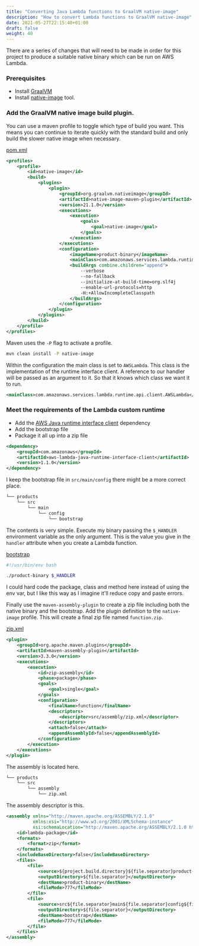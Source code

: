 ```yaml
---
title: "Converting Java Lambda functions to GraalVM native-image"
description: "How to convert Lambda functions to GraalVM native-image"
date: 2021-05-27T22:15:40+01:00
draft: false
weight: 40
---
```


There are a series of changes that will need to be made in order for this project to produce a 
suitable native binary which can be run on AWS Lambda.

### Prerequisites

- Install [GraalVM](https://www.graalvm.org/downloads/) 
- Install [native-image](https://www.graalvm.org/reference-manual/native-image/#install-native-image) tool.

### Add the GraalVM native image build plugin.

You can use a maven profile to toggle which type of build you want. This means you can continue to
iterate quickly with the standard build and only build the slower native image when necessary.

[pom.xml](https://github.com/marksailes/graalvm-on-lambda/blob/main/walkthrough/serverless-graalvm/software/products/pom.xml)

```xml
<profiles>
    <profile>
        <id>native-image</id>
        <build>
            <plugins>
                <plugin>
                    <groupId>org.graalvm.nativeimage</groupId>
                    <artifactId>native-image-maven-plugin</artifactId>
                    <version>21.1.0</version>
                    <executions>
                        <execution>
                            <goals>
                                <goal>native-image</goal>
                            </goals>
                        </execution>
                    </executions>
                    <configuration>
                        <imageName>product-binary</imageName>
                        <mainClass>com.amazonaws.services.lambda.runtime.api.client.AWSLambda</mainClass>
                        <buildArgs combine.children="append">
                            --verbose
                            --no-fallback
                            --initialize-at-build-time=org.slf4j
                            --enable-url-protocols=http
                            -H:+AllowIncompleteClasspath
                        </buildArgs>
                    </configuration>
                </plugin>
            </plugins>
        </build>
    </profile>
</profiles>
```

Maven uses the `-P` flag to activate a profile.

```bash
mvn clean install -P native-image
```

Within the configuration the main class is set to `AWSLambda`. This class is the implementation of the
runtime interface client. A reference to our handler will be passed as an argument to it. So that 
it knows which class we want it to run.

```xml
<mainClass>com.amazonaws.services.lambda.runtime.api.client.AWSLambda</mainClass>
```

### Meet the requirements of the Lambda custom runtime

- Add the [AWS Java runtime interface client](https://github.com/aws/aws-lambda-java-libs/tree/master/aws-lambda-java-runtime-interface-client) dependency
- Add the bootstrap file
- Package it all up into a zip file

```xml
<dependency>
    <groupId>com.amazonaws</groupId>
    <artifactId>aws-lambda-java-runtime-interface-client</artifactId>
    <version>1.1.0</version>
</dependency>
```

I keep the bootstrap file in `src/main/config` there might be a more correct place.

```bash
└── products
    └── src
        └── main
            └── config
                └── bootstrap
```

The contents is very simple. Execute my binary passing the `$_HANDLER` environment variable as
the only argument. This is the value you give in the `handler` attribute when you create a 
Lambda function.

[bootstrap](https://github.com/marksailes/graalvm-on-lambda/blob/main/walkthrough/serverless-graalvm/software/products/src/main/config/bootstrap)

```bash
#!/usr/bin/env bash

./product-binary $_HANDLER
```

I could hard code the package, class and method here instead of using the env var, but I like this
way as I imagine it'll reduce copy and paste errors.

Finally use the `maven-assembly-plugin` to create a zip file including both the native binary
and the bootstrap. Add the plugin definition to the `native-image` profile. This will create a 
final zip file named `function.zip`.

[zip.xml](https://github.com/marksailes/graalvm-on-lambda/blob/main/walkthrough/serverless-graalvm/software/products/src/assembly/zip.xml)

```xml
<plugin>
    <groupId>org.apache.maven.plugins</groupId>
    <artifactId>maven-assembly-plugin</artifactId>
    <version>3.3.0</version>
    <executions>
        <execution>
            <id>zip-assembly</id>
            <phase>package</phase>
            <goals>
                <goal>single</goal>
            </goals>
            <configuration>
                <finalName>function</finalName>
                <descriptors>
                    <descriptor>src/assembly/zip.xml</descriptor>
                </descriptors>
                <attach>false</attach>
                <appendAssemblyId>false</appendAssemblyId>
            </configuration>
        </execution>
    </executions>
</plugin>
```

The assembly is located here.

```bash
└── products
    └── src
        └── assembly
            └── zip.xml
```

The assembly descriptor is this.

```xml
<assembly xmlns="http://maven.apache.org/ASSEMBLY/2.1.0"
          xmlns:xsi="http://www.w3.org/2001/XMLSchema-instance"
          xsi:schemaLocation="http://maven.apache.org/ASSEMBLY/2.1.0 http://maven.apache.org/xsd/assembly-2.1.0.xsd">
    <id>lambda-package</id>
    <formats>
        <format>zip</format>
    </formats>
    <includeBaseDirectory>false</includeBaseDirectory>
    <files>
        <file>
            <source>${project.build.directory}${file.separator}product-binary</source>
            <outputDirectory>${file.separator}</outputDirectory>
            <destName>product-binary</destName>
            <fileMode>777</fileMode>
        </file>
        <file>
            <source>src${file.separator}main${file.separator}config${file.separator}bootstrap</source>
            <outputDirectory>${file.separator}</outputDirectory>
            <destName>bootstrap</destName>
            <fileMode>777</fileMode>
        </file>
    </files>
</assembly>
```